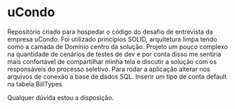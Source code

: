 # uCondo
Repositório criado para hospedar o código do desafio de entrevista da empresa uCondo.
Foi utilizado princípios SOLID, arquitetura limpa tendo como a camada de Domínio centro da solução. 
Projeto um pouco complexo na quantidade de cenários de testes de dev e por conta disso me sentiria mais confortável de compartilhar minha tela e discutir a solução com os responsáveis do processo seletivo.
Para rodar a aplicação alterar nos arquivos de conexão a base de dados SQL. Inserir um tipo de conta default na tabela BillTypes

Qualquer dúvida estou a disposição.

